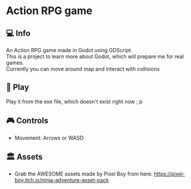 # Action RPG game
## :computer: Info
An Action RPG game made in Godot using GDScript.<br>
This is a project to learn more about Godot, which will prepare me for real games.<br>
Currently you can move around map and interact with collisions


## :hammer: Play
Play it from the exe file, which doesn't exist right now ; p

## :video_game: Controls
- Movement: Arrows or WASD

## 🏛️ Assets
- Grab the AWESOME assets made by Pixel Boy from here: https://pixel-boy.itch.io/ninja-adventure-asset-pack
